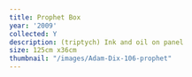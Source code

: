 ```yaml
---
title: Prophet Box
year: '2009'
collected: Y
description: (triptych) Ink and oil on panel
size: 125cm x36cm
thumbnail: "/images/Adam-Dix-106-prophet"
---
```

